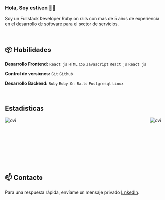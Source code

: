 ### Hola, Soy estiven 👋🏽  

Soy un Fullstack Developer Ruby on rails con mas de 5 años de experiencia en el desarrollo de software para el sector de servicios.

<br>
 
## 📦 Habilidades

**Desarrollo Frontend:** `React js` `HTML` `CSS` `Javascript` `React js` `React js`
 
**Control de versiones:** `Git` `Github`

**Desarrollo Backend:** `Ruby` `Ruby On Rails` `Postgresql` `Linux` 

<br>

## Estadisticas 

<!-- GitHub stats from https://github.com/anuraghazra/github-readme-stats -->
<p><img align="left" src="https://github-readme-stats.vercel.app/api/top-langs?username=estivensm&show_icons=true&locale=en&layout=compact&theme=chartreuse-dark" alt="ovi" /></p>
<p>&nbsp;<img align="right" src="https://github-readme-stats.vercel.app/api?username=estivensm&show_icons=true&locale=en&theme=chartreuse-dark" alt="ovi" /></p>
<br><br><br><br><br><br><br>

## 📫 Contacto

Para una respuesta rápida, envíame un mensaje privado [LinkedIn](https://www.linkedin.com/in/estiven-salazar-897ab41a9/). 
